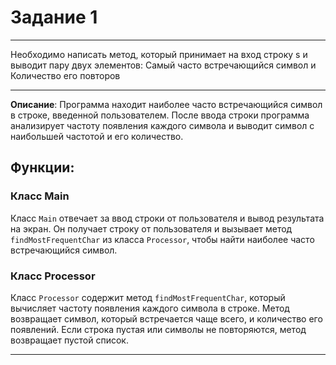 # Задание 1
***

Необходимо написать метод, который принимает на вход строку s и выводит пару двух элементов: Самый часто встречающийся символ и Количество его повторов

***

**Описание**: Программа находит наиболее часто встречающийся символ в строке, введенной пользователем. После ввода строки программа анализирует частоту появления каждого символа и выводит символ с наибольшей частотой и его количество.

## Функции:

### Класс Main
Класс `Main` отвечает за ввод строки от пользователя и вывод результата на экран. Он получает строку от пользователя и вызывает метод `findMostFrequentChar` из класса `Processor`, чтобы найти наиболее часто встречающийся символ.

### Класс Processor
Класс `Processor` содержит метод `findMostFrequentChar`, который вычисляет частоту появления каждого символа в строке. Метод возвращает символ, который встречается чаще всего, и количество его появлений. Если строка пустая или символы не повторяются, метод возвращает пустой список.

***
